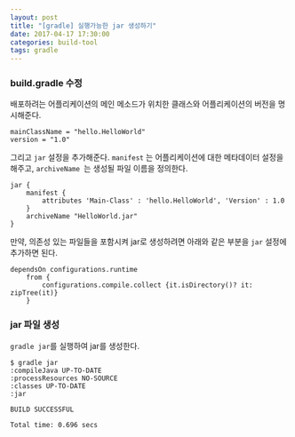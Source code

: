 ```yaml
---
layout: post
title: "[gradle] 실행가능한 jar 생성하기"
date: 2017-04-17 17:30:00
categories: build-tool
tags: gradle
---
```


###  build.gradle 수정
배포하려는 어플리케이션의 메인 메소드가 위치한 클래스와 어플리케이션의 버전을 명시해준다.
```
mainClassName = "hello.HelloWorld"
version = "1.0"
```

그리고 `jar` 설정을 추가해준다.
`manifest` 는 어플리케이션에 대한 메타데이터 설정을 해주고, `archiveName `는 생성될 파일 이름을 정의한다.
```
jar {
	manifest {
		attributes 'Main-Class' : 'hello.HelloWorld', 'Version' : 1.0
	}
	archiveName "HelloWorld.jar"
}
```

만약, 의존성 있는 파일들을 포함시켜 jar로 생성하려면 아래와 같은 부분을 `jar` 설정에 추가하면 된다.
```
dependsOn configurations.runtime
    from {
        configurations.compile.collect {it.isDirectory()? it: zipTree(it)}
    }
```

###  jar 파일 생성
`gradle jar`를 실행하여 jar를 생성한다.
```
$ gradle jar
:compileJava UP-TO-DATE
:processResources NO-SOURCE
:classes UP-TO-DATE
:jar

BUILD SUCCESSFUL

Total time: 0.696 secs
```


